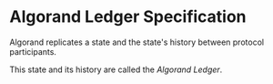 # Algorand Ledger Specification

Algorand replicates a state and the state's history between protocol participants.

This state and its history are called the _Algorand Ledger_.

